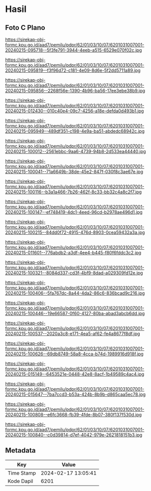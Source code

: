 # Hasil

## Foto C Plano

https://sirekap-obj-formc.kpu.go.id/aad7/pemilu/pdpr/62/01/03/10/07/6201031007001-20240215-095718--5f3fe791-3944-4eeb-a515-6529e070f02c.jpg

https://sirekap-obj-formc.kpu.go.id/aad7/pemilu/pdpr/62/01/03/10/07/6201031007001-20240215-095819--f3f96d72-c181-4e09-8d6e-5f2dd5711a89.jpg

https://sirekap-obj-formc.kpu.go.id/aad7/pemilu/pdpr/62/01/03/10/07/6201031007001-20240215-095856--2268f56e-1390-4b96-ba56-17ee3ebe38b9.jpg

https://sirekap-obj-formc.kpu.go.id/aad7/pemilu/pdpr/62/01/03/10/07/6201031007001-20240215-012430--010c40e4-09c7-4256-a18e-defda0d493b1.jpg

https://sirekap-obj-formc.kpu.go.id/aad7/pemilu/pdpr/62/01/03/10/07/6201031007001-20240215-095949--489df351-c198-4e9a-ba51-abdedc68942c.jpg

https://sirekap-obj-formc.kpu.go.id/aad7/pemilu/pdpr/62/01/03/10/07/6201031007001-20240215-100012--2561ebbc-9aa6-4739-94b8-2d533ea44440.jpg

https://sirekap-obj-formc.kpu.go.id/aad7/pemilu/pdpr/62/01/03/10/07/6201031007001-20240215-100041--71a6649b-38de-45e2-847f-030f8c3ae67e.jpg

https://sirekap-obj-formc.kpu.go.id/aad7/pemilu/pdpr/62/01/03/10/07/6201031007001-20240215-100116--b3a1a466-7b26-462f-8c33-bb32c4a8c2f7.jpg

https://sirekap-obj-formc.kpu.go.id/aad7/pemilu/pdpr/62/01/03/10/07/6201031007001-20240215-100147--ef748419-4dc1-4eed-96cd-b2978ae496d1.jpg

https://sirekap-obj-formc.kpu.go.id/aad7/pemilu/pdpr/62/01/03/10/07/6201031007001-20240215-100215--84dd0f72-4915-476d-8903-0cea59432a3a.jpg

https://sirekap-obj-formc.kpu.go.id/aad7/pemilu/pdpr/62/01/03/10/07/6201031007001-20240215-011601--776abdb2-a3df-4ee4-b445-f80f6fddc3c2.jpg

https://sirekap-obj-formc.kpu.go.id/aad7/pemilu/pdpr/62/01/03/10/07/6201031007001-20240215-100321--8084d337-cd3f-4bf9-8dad-a029309fd12e.jpg

https://sirekap-obj-formc.kpu.go.id/aad7/pemilu/pdpr/62/01/03/10/07/6201031007001-20240215-100406--5fa767dc-8a44-4da2-86c6-836bcad9c216.jpg

https://sirekap-obj-formc.kpu.go.id/aad7/pemilu/pdpr/62/01/03/10/07/6201031007001-20240215-100446--19e66587-0f60-4127-80ba-abad3abcb6dd.jpg

https://sirekap-obj-formc.kpu.go.id/aad7/pemilu/pdpr/62/01/03/10/07/6201031007001-20240215-100537--2020a3c8-e171-4ea5-af62-fe4a8677f8df.jpg

https://sirekap-obj-formc.kpu.go.id/aad7/pemilu/pdpr/62/01/03/10/07/6201031007001-20240215-100626--69db8749-58a8-4cca-b74d-1989916d918f.jpg

https://sirekap-obj-formc.kpu.go.id/aad7/pemilu/pdpr/62/01/03/10/07/6201031007001-20240215-015149--6453521e-0448-42e8-8acf-1b49589c4ac4.jpg

https://sirekap-obj-formc.kpu.go.id/aad7/pemilu/pdpr/62/01/03/10/07/6201031007001-20240215-015647--7ba7ccd3-b53a-424b-8b9b-d865caa5ec78.jpg

https://sirekap-obj-formc.kpu.go.id/aad7/pemilu/pdpr/62/01/03/10/07/6201031007001-20240215-100808--e6fc3668-fb39-4fde-8b07-380f137f530d.jpg

https://sirekap-obj-formc.kpu.go.id/aad7/pemilu/pdpr/62/01/03/10/07/6201031007001-20240215-100840--c0d39814-d7ef-4042-979e-2621818151b3.jpg


## Metadata

| Key        | Value               |
| ---------- | ------------------- |
| Time Stamp | 2024-02-17 13:05:41 |
| Kode Dapil | 6201                |



